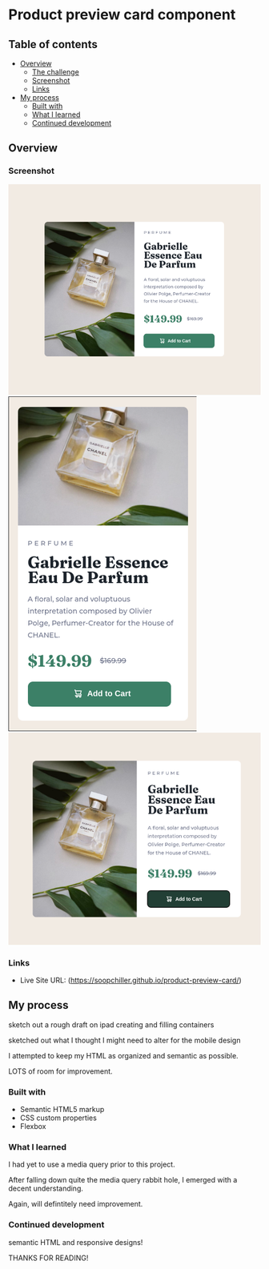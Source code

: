 # Product preview card component 

 

## Table of contents

- [Overview](#overview)
  - [The challenge](#the-challenge)
  - [Screenshot](#screenshot)
  - [Links](#links)
- [My process](#my-process)
  - [Built with](#built-with)
  - [What I learned](#what-i-learned)
  - [Continued development](#continued-development)


## Overview


### Screenshot

![](./desktop-design.png)
![](./mobile-design.png)
![](./active-state.png)

### Links

- Live Site URL: (https://soopchiller.github.io/product-preview-card/)

## My process
sketch out a rough draft on ipad creating and filling containers 

sketched out what I thought I might need to alter for the mobile design

I attempted to keep my HTML as organized and semantic as possible. 

LOTS of room for improvement. 
### Built with

- Semantic HTML5 markup
- CSS custom properties
- Flexbox

### What I learned
I had yet to use a media query prior to this project. 

After falling down quite the media query rabbit hole, I emerged with a decent understanding.

Again, will defintitely need improvement.

### Continued development

semantic HTML and responsive designs!

THANKS FOR READING!
